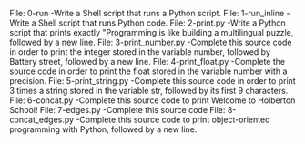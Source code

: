 File: 0-run -Write a Shell script that runs a Python script.
File: 1-run_inline -Write a Shell script that runs Python code.
File: 2-print.py -Write a Python script that prints exactly "Programming is like building a multilingual puzzle, followed by a new line.
File: 3-print_number.py -Complete this source code in order to print the integer stored in the variable number, followed by Battery street, followed by a new line.
File: 4-print_float.py -Complete the source code in order to print the float stored in the variable number with a precision.
File: 5-print_string.py -Complete this source code in order to print 3 times a string stored in the variable str, followed by its first 9 characters.
File: 6-concat.py -Complete this source code to print Welcome to Holberton School!
File: 7-edges.py -Complete this source code
File: 8-concat_edges.py -Complete this source code to print object-oriented programming with Python, followed by a new line.
